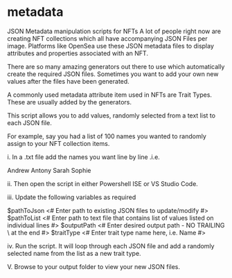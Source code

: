 # metadata
JSON Metadata manipulation scripts for NFTs
A lot of people right now are creating NFT collections which all have accompanying JSON Files per image.
Platforms like OpenSea use these JSON metadata files to display attributes and properties associated with an NFT.

There are so many amazing generators out there to use which automatically create the required JSON files.
Sometimes you want to add your own new values after the files have been generated.

A commonly used metadata attribute item used in NFTs are Trait Types. These are usually added by the generators.

This script allows you to add values, randomly selected from a text list to each JSON file.

For example, say you had a list of 100 names you wanted to randomly assign to your NFT collection items.

i. In a .txt file add the names you want line by line .i.e.

Andrew
Antony
Sarah
Sophie

ii. Then open the script in either Powershell ISE or VS Studio Code.

iii. Update the following variables as required

$pathToJson <# Enter path to existing JSON files to update/modify #>
$pathToList <# Enter path to text file that contains list of values listed on individual lines #>
$outputPath <# Enter desired output path - NO TRAILING \ at the end #>
$traitType  <# Enter trait type name here, i.e. Name #>

iv. Run the script. It will loop through each JSON file and add a randomly selected name from the list 
as a new trait type.

V. Browse to your output folder to view your new JSON files.